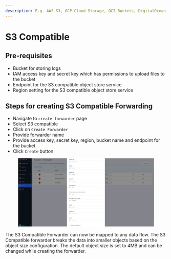 ```yaml
---
description: E.g. AWS S3, GCP Cloud Storage, OCI Buckets, DigitalOcean Spaces etc.
---
```


# S3 Compatible

## Pre-requisites

* Bucket for storing logs
* IAM access key and secret key which has permissions to upload files to the bucket
* Endpoint for the S3 compatible object store service
* Region setting for the S3 compatible object store service

## Steps for creating S3 Compatible Forwarding

* Navigate to `create forwarder` page
* Select S3 compatible
* Click on `Create Forwarder`
* Provide forwarder name
* Provide access key, secret key, region, bucket name and endpoint for the bucket
* Click `Create` button

<figure><img src="../.gitbook/assets/Screenshot from 2023-01-03 01-07-00.png" alt=""><figcaption></figcaption></figure>

The S3 Compatible Forwarder can now be mapped to any data flow. The S3 Compatible forwarder breaks the data into smaller objects based on the object size configuration. The default object size is set to 4MB and can be changed while creating the forwarder.
